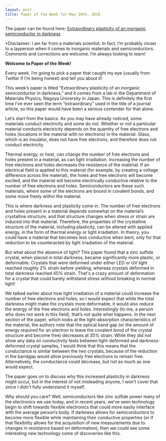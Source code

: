 ```yaml
---
layout: post
title: Paper of the Week for May 30th, 2018
---
```


The paper can be found here: [Extraordinary plasticity of an inorganic semiconductor in darkness](http://science.sciencemag.org/content/360/6390/772) 

*Disclaimer: I am far from a materials scientist. In fact, I’m probably closer to a layperson when it comes to inorganic materials and semiconductors. Comments and corrections are welcome. I’m always looking to learn! 

**Welcome to Paper of the Week!** 

Every week, I’m going to pick a paper that caught my eye (usually from Twitter if I’m being honest) and tell you about it! 

This week’s paper is titled “Extraordinary plasticity of an inorganic semiconductor in darkness,” and it comes from a lab in the Department of Materials Physics, Nagoya University in Japan.  This is definitely the first time I’ve ever seen the term “extraordinary” used in the title of a journal article, so this paper would have been a serious contender for that alone. 

Let’s start from the basics. As you may have already noticed, some materials conduct electricity and some do not. Whether or not a particular material conducts electricity depends on the quantity of free electrons and holes (locations in the material with no electrons) in the material. Glass, which is an insulator, does not have free electrons, and therefore does not conduct electricity. 

Thermal energy, or heat, can change the number of free electrons and holes present in a material, as can light irradiation. Increasing the number of free electrons and holes decreases the resistance of the material. If an electrical field is applied to this material (for example, by creating a voltage difference across the material), the holes and free electrons will become excited, and the material will become electrically conductive relative to the number of free electrons and holes. Semiconductors are these such materials, where some of the electrons are bound in covalent bonds, and some move freely within the material. 

This is where darkness and plasticity come in. The number of free electrons and holes present in a material depends somewhat on the material’s crystalline structure, and that structure changes when stress or strain are induced into that material. Therefore, the properties of the crystalline structure of the material, including plasticity, can be altered with applied energy, in the form of thermal energy or light irradiation. In theory, you could have a material that becomes less conductive when bent, only for that reduction to be counteracted by light irradiation of the material. 

But what about the absence of light? This paper found that a zinc sulfide crystal, when placed in total darkness, became significantly more plastic, or deformable. Crystals that were deformed under either LED or UV light reached roughly 2% strain before yielding, whereas crystals deformed in total darkness reached 45% strain. That's a crazy amount of deformation for a crystal that could barely withstand stress without breaking in normal light! 

We talked earlier about how light irradiation of a material could increase the number of free electrons and holes, so I would expect that while the total darkness might make the crystals more deformable, it would also reduce the energy of the free electrons and holes. Interestingly (to me, a person who does not work in this field), that’s not quite what happens. In the next section of the paper, which looks at the light-absorption characteristics of the material, the authors note that the optical band gap (or the amount of energy required for an electron to leave the covalent bond of the crystal structure and become free) decreases at 35% strain. While they did not show any data on conductivity tests between light-deformed and darkness-deformed crystal samples, I would think that this means that the conductance is similar between the two crystals, because of the reduction in the bandgap would allow previously free electrons to remain free. Alternatively, the conductance could decrease, but not as much as one would expect. 

The paper goes on to discuss why this increased plasticity in darkness might occur, but in the interest of not misleading anyone, I won't cover that since I didn't fully understand it myself. 

Why should you care? Well, semiconductors like zinc sulfide power many of the electronics we use today, and in recent years, we’ve seen technology begin to shift towards flexible electronics that could more easily interface with the average person’s body. If darkness allows for semiconductors to become more flexible while maintaining their conductive properties (or if that flexibility allows for the acquisition of new measurements due to changes in resistance based on deformation), then we could see some interesting new technology come of discoveries like this. 

 
